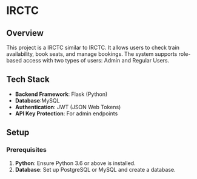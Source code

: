# IRCTC

## Overview
This project is a IRCTC similar to IRCTC. It allows users to check train availability, book seats, and manage bookings. The system supports role-based access with two types of users: Admin and Regular Users.

## Tech Stack
- **Backend Framework**: Flask (Python)
- **Database**:MySQL
- **Authentication**: JWT (JSON Web Tokens)
- **API Key Protection**: For admin endpoints

## Setup

### Prerequisites
1. **Python**: Ensure Python 3.6 or above is installed.
2. **Database**: Set up PostgreSQL or MySQL and create a database.


